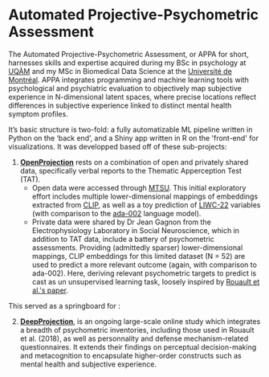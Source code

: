 # Automated Projective-Psychometric Assessment

The Automated Projective-Psychometric Assessment, or APPA for short, harnesses skills and expertise acquired during my BSc in psychology at [UQÀM](https://uqam.ca) and my MSc in Biomedical Data Science at the [Université de Montréal](https://www.umontreal.ca/). APPA integrates programming and machine learning tools with psychological and psychiatric evaluation to objectively map subjective experience in N-dimensional latent spaces, where precise locations reflect differences in subjective experience linked to distinct mental health symptom profiles.

It’s basic structure is two-fold: a fully automatizable ML pipeline written in Python on the ‘back end’, and a Shiny app written in R on the 'front-end' for visualizations. It was developped based off of these sub-projects:

1. [**OpenProjection**](https://github.com/shwnmnl/OpenProjection) rests on a combination of open and privately shared data, specifically verbal reports to the Thematic Apperception Test (TAT).
   - Open data were accessed through [MTSU](https://jewlscholar.mtsu.edu/collections/c1b01991-f9c7-4875-bda7-967ce0892709). This initial exploratory effort includes multiple lower-dimensional mappings of embeddings extracted from [CLIP](https://openai.com/research/clip), as well as a toy prediction of [LIWC-22](https://www.liwc.app/) variables (with comparison to the [ada-002](https://openai.com/blog/new-and-improved-embedding-model) language model).
   - Private data were shared by Dr Jean Gagnon from the Electrophysiology Laboratory in Social Neuroscience, which in addition to TAT data, include a battery of psychometric assessments. Providing (admittedly sparser) lower-dimensional mappings, CLIP embeddings for this limited dataset (N = 52) are used to predict a more relevant outcome (again, with comparison to ada-002). Here, deriving relevant psychometric targets to predict is cast as un unsupervised learning task, loosely inspired by [Rouault et al.'s paper](https://www.sciencedirect.com/science/article/pii/S0006322318300295). 

This served as a springboard for :

2. [**DeepProjection**](https://github.com/shwnmnl/DeepProjection), is an ongoing large-scale online study which integrates a breadth of psychometric inventories, including those used in Rouault et al. (2018), as well as personnality and defense mechanism-related questionnaires. It extends their findings on perceptual decision-making and metacognition to encapsulate higher-order constructs such as mental health and subjective experience. 
